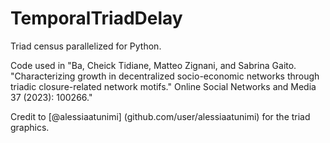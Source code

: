 # TemporalTriadDelay

Triad census parallelized for Python. 

Code used in "Ba, Cheick Tidiane, Matteo Zignani, and Sabrina Gaito. "Characterizing growth in decentralized socio-economic networks through triadic closure-related network motifs." Online Social Networks and Media 37 (2023): 100266."

Credit to [@alessiaatunimi] (github.com/user/alessiaatunimi) for the triad graphics.
